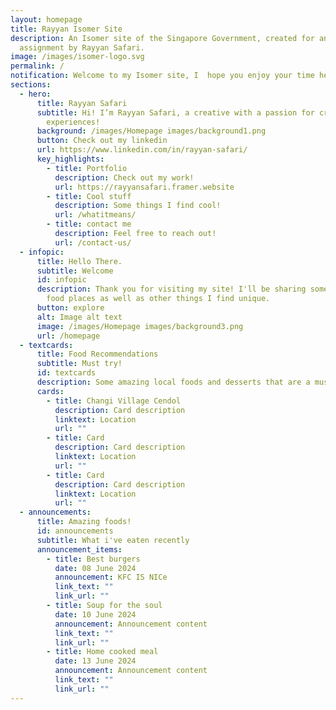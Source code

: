 ```yaml
---
layout: homepage
title: Rayyan Isomer Site
description: An Isomer site of the Singapore Government, created for an
  assignment by Rayyan Safari.
image: /images/isomer-logo.svg
permalink: /
notification: Welcome to my Isomer site, I  hope you enjoy your time here! :)
sections:
  - hero:
      title: Rayyan Safari
      subtitle: Hi! I’m Rayyan Safari, a creative with a passion for creating unique
        experiences!
      background: /images/Homepage images/background1.png
      button: Check out my linkedin
      url: https://www.linkedin.com/in/rayyan-safari/
      key_highlights:
        - title: Portfolio
          description: Check out my work!
          url: https://rayyansafari.framer.website
        - title: Cool stuff
          description: Some things I find cool!
          url: /whatitmeans/
        - title: contact me
          description: Feel free to reach out!
          url: /contact-us/
  - infopic:
      title: Hello There.
      subtitle: Welcome
      id: infopic
      description: Thank you for visiting my site! I'll be sharing some interesting
        food places as well as other things I find unique.
      button: explore
      alt: Image alt text
      image: /images/Homepage images/background3.png
      url: /homepage
  - textcards:
      title: Food Recommendations
      subtitle: Must try!
      id: textcards
      description: Some amazing local foods and desserts that are a must try!
      cards:
        - title: Changi Village Cendol
          description: Card description
          linktext: Location
          url: ""
        - title: Card
          description: Card description
          linktext: Location
          url: ""
        - title: Card
          description: Card description
          linktext: Location
          url: ""
  - announcements:
      title: Amazing foods!
      id: announcements
      subtitle: What i've eaten recently
      announcement_items:
        - title: Best burgers
          date: 08 June 2024
          announcement: KFC IS NICe
          link_text: ""
          link_url: ""
        - title: Soup for the soul
          date: 10 June 2024
          announcement: Announcement content
          link_text: ""
          link_url: ""
        - title: Home cooked meal
          date: 13 June 2024
          announcement: Announcement content
          link_text: ""
          link_url: ""
---
```

